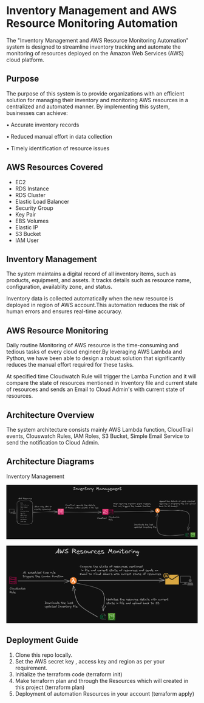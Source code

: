 
# Inventory Management and AWS Resource Monitoring Automation

The "Inventory Management and AWS Resource Monitoring Automation" system is designed to streamline inventory tracking and automate the monitoring of resources deployed on the Amazon Web Services (AWS) cloud platform. 




## Purpose

The purpose of this system is to provide organizations with an efficient solution for managing their inventory and monitoring AWS resources in a centralized and automated manner. By implementing this system, businesses can achieve:

•	Accurate inventory records 

•	Reduced manual effort in data collection

•	Timely identification of resource issues



## AWS Resources Covered

- EC2
- RDS Instance
- RDS Cluster
- Elastic Load Balancer
- Security Group
- Key Pair
- EBS Volumes
- Elastic IP
- S3 Bucket
- IAM User

## Inventory Management


The system maintains a digital record of all inventory items, such as products, equipment, and assets. It tracks details such as resource name, configuration, availablity zone, and status.

Inventory data is collected automatically when the new resource is deployed in region of AWS account.This automation reduces the risk of human errors and ensures real-time accuracy.

 ## AWS Resource Monitoring

Daily routine Monitoring of AWS resource is the time-consuming and tedious tasks of every cloud engineer.By leveraging AWS Lambda and Python, we have been able to design a robust solution that significantly reduces the manual effort required for these tasks.

At specified time Cloudwatch Rule will trigger the Lamba Function and it will compare the state of resources mentioned in Inventory file and current state of resources and sends an Email to Cloud Admin's with current state of resources.

 ## Architecture Overview

The system architecture consists mainly AWS Lambda function, CloudTrail events, Clouswatch Rules, IAM Roles, S3 Bucket, Simple Email Service to send the notification to Cloud Admin.


## Architecture Diagrams

Inventory Management

![Inventory Management](https://github.com/amyzanje/Inventory-Project-Infra/blob/main/Architecture/Inventory%20Management.png?raw=true)



![AWS Resources Monitoring](https://github.com/amyzanje/Inventory-Project-Infra/blob/main/Architecture/AWS%20Resource%20Monitoring.png?raw=true)


 ## Deployment Guide

 1. Clone this repo locally.
 2. Set the AWS secret key , access key and region as per your requirement.
 3. Initialize the terraform code (terraform init)
 4. Make terraform plan and through the Resources which will created in this project (terraform plan)
 5. Deployment of automation Resources in your account (terraform apply)
